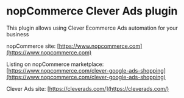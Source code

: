﻿nopCommerce Clever Ads plugin
===========

This plugin allows using Clever Ecommerce Ads automation for your business

nopCommerce site: [https://www.nopcommerce.com](https://www.nopcommerce.com)

Listing on nopCommerce marketplace: [https://www.nopcommerce.com/clever-google-ads-shopping](https://www.nopcommerce.com/clever-google-ads-shopping)

Clever Ads site: [https://cleverads.com/](https://cleverads.com/)
